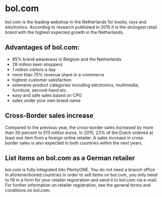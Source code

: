 
# bol.com

<div class="container-toc"></div>

bol.com is the leading webshop in the Netherlands for books, toys and electronics. According to research published in 2015 it is the strongest retail brand with the highest expected growth in the Netherlands.

## Advantages of bol.com:

<ul>
	<li>95% brand awareness in Belgium and the Netherlands</li>
	<li>28 million keen shoppers</li>
	<li>1 million visitors a day</li>
	<li>more than 75% revenue share in e-commerce</li>
	<li>highest customer satisfaction</li>
	<li>extensive product categories including electronics, multimedia, furniture, second-hand etc.</li>
	<li>easy and safe sales based on CPO</li>
	<li>sales under your own brand name</li>
</ul>

## Cross-Border sales increase

Compared to the previous year, the cross-border sales increased by more than 30 percent to 513 million euros. In 2015, 23% of the Dutch ordered at least one item from a foreign online retailer. A sales increase in cross-border sales is also expected in both countries within the next years.

## List items on bol.com as a German retailer

bol.com is fully integrated into PlentyONE. You do not need a branch office in aforementioned countries in order to sell items on bol.com, you only need to fill in a form for your retailer registration and send it to bol.com via e-mail. For further information on retailer registration, see the general terms and conditions on bol.com.
